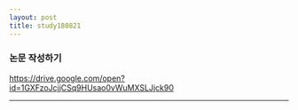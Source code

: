 ```yaml
---
layout: post
title: study180821
---
```


<h3>논문 작성하기</h3>

https://drive.google.com/open?id=1GXFzoJcjjCSq9HUsao0vWuMXSLJjck90
* * *
